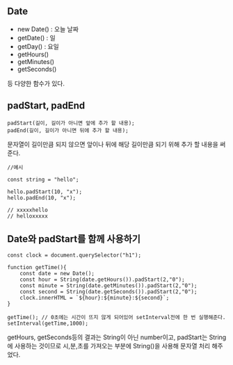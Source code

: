 ## Date
- new Date() : 오늘 날짜
- getDate() : 일
- getDay() : 요일
- getHours() 
- getMinutes()
- getSeconds()

등 다양한 함수가 있다.

## padStart, padEnd
```
padStart(길이, 길이가 아니면 앞에 추가 할 내용);
padEnd(길이, 길이가 아니면 뒤에 추가 할 내용);
```
문자열이 길이만큼 되지 않으면 앞이나 뒤에 해당 길이만큼 되기 위해 추가 할 내용을 써준다.
```
//예시

const string = "hello";

hello.padStart(10, "x");
hello.padEnd(10, "x");

// xxxxxhello
// helloxxxxx
```

## Date와 padStart를 함께 사용하기
```
const clock = document.querySelector("h1");

function getTime(){
    const date = new Date();
    const hour = String(date.getHours()).padStart(2,"0");
    const minute = String(date.getMinutes()).padStart(2,"0");
    const second = String(date.getSeconds()).padStart(2,"0");
    clock.innerHTML = `${hour}:${minute}:${second}`;
}

getTime(); // 0초에는 시간이 뜨지 않게 되어있어 setInterval전에 한 번 실행해준다.
setInterval(getTime,1000);
```
getHours, getSeconds등의 결과는 String이 아닌 number이고, padStart는 String에 사용하는 것이므로 시,분,초를 가져오는 부분에 String()을 사용해 문자열 처리 해주었다. 